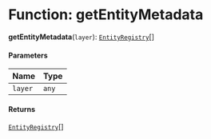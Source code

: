 # Function: getEntityMetadata

**getEntityMetadata**(`layer`): [`EntityRegistry`](/en/auto-docs/free-layout-editor/interfaces/EntityRegistry.md)\[]

#### Parameters

| Name | Type |
| :------ | :------ |
| `layer` | `any` |

#### Returns

[`EntityRegistry`](/en/auto-docs/free-layout-editor/interfaces/EntityRegistry.md)\[]
